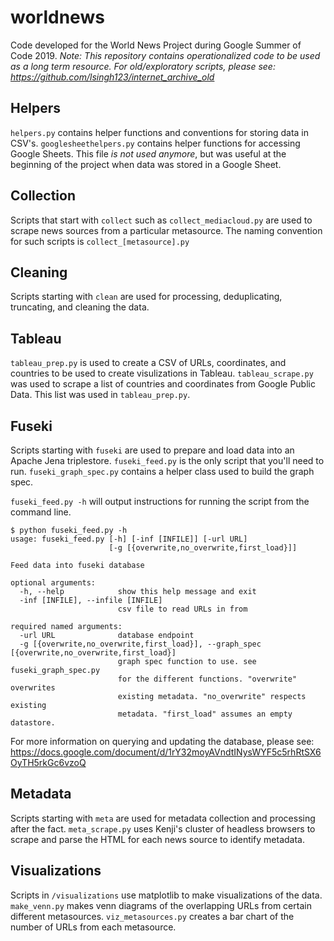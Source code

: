# worldnews

Code developed for the World News Project during Google Summer of Code 2019.
*Note: This repository contains operationalized code to be used as a long term
resource. For old/exploratory scripts, please see: https://github.com/lsingh123/internet_archive_old*

## Helpers

`helpers.py` contains helper functions and conventions for storing data in
CSV's. `googlesheethelpers.py` contains helper functions for accessing Google
Sheets. This file *is not used anymore*, but was useful at the beginning of the
project when data was stored in a Google Sheet.

## Collection

Scripts that start with `collect` such as `collect_mediacloud.py` are used to
scrape news sources from a particular metasource. The naming convention for such
scripts is `collect_[metasource].py`

## Cleaning

Scripts starting with `clean` are used for processing, deduplicating,
truncating, and cleaning the data.

## Tableau

`tableau_prep.py` is used to create a CSV of URLs, coordinates, and countries
to be used to create visulizations in Tableau. `tableau_scrape.py` was used to
scrape a list of countries and coordinates from Google Public Data. This list
was used in `tableau_prep.py`.

## Fuseki

Scripts starting with `fuseki` are used to prepare and load data into an Apache
Jena triplestore. `fuseki_feed.py` is the only script that you'll need to run.
`fuseki_graph_spec.py` contains a helper class used to build the graph spec.

`fuseki_feed.py -h` will output instructions for running the script from the
command line.

```
$ python fuseki_feed.py -h
usage: fuseki_feed.py [-h] [-inf [INFILE]] [-url URL]
                      [-g [{overwrite,no_overwrite,first_load}]]

Feed data into fuseki database

optional arguments:
  -h, --help            show this help message and exit
  -inf [INFILE], --infile [INFILE]
                        csv file to read URLs in from

required named arguments:
  -url URL              database endpoint
  -g [{overwrite,no_overwrite,first_load}], --graph_spec [{overwrite,no_overwrite,first_load}]
                        graph spec function to use. see fuseki_graph_spec.py
                        for the different functions. "overwrite" overwrites
                        existing metadata. "no_overwrite" respects existing
                        metadata. "first_load" assumes an empty datastore.
```

For more information on querying and updating the database, please
see: https://docs.google.com/document/d/1rY32moyAVndtINysWYF5c5rhRtSX6OyTH5rkGc6vzoQ

## Metadata

Scripts starting with `meta` are used for metadata collection and processing
after the fact. `meta_scrape.py` uses Kenji's cluster of headless browsers to
scrape and parse the HTML for each news source to identify metadata.

## Visualizations

Scripts in `/visualizations` use matplotlib to make visualizations of the data.
`make_venn.py` makes venn diagrams of the overlapping URLs from certain different
metasources. `viz_metasources.py` creates a bar chart of the number of URLs from
each metasource. 
